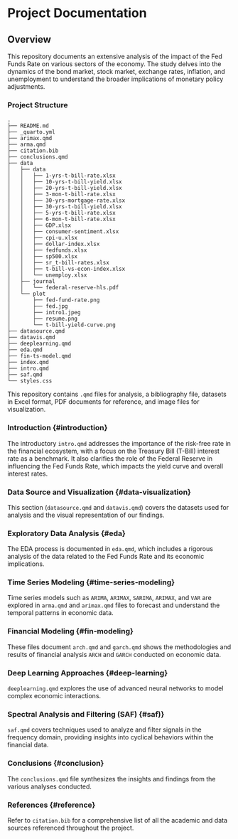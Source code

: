 # Project Documentation

## Overview

This repository documents an extensive analysis of the impact of the Fed Funds Rate on various sectors of the economy. The study delves into the dynamics of the bond market, stock market, exchange rates, inflation, and unemployment to understand the broader implications of monetary policy adjustments.

### Project Structure

```         
.
├── README.md
├── _quarto.yml
├── arimax.qmd
├── arma.qmd
├── citation.bib
├── conclusions.qmd
├── data
│   ├── data
│   │   ├── 1-yrs-t-bill-rate.xlsx
│   │   ├── 10-yrs-t-bill-yield.xlsx
│   │   ├── 20-yrs-t-bill-yield.xlsx
│   │   ├── 3-mon-t-bill-rate.xlsx
│   │   ├── 30-yrs-mortgage-rate.xlsx
│   │   ├── 30-yrs-t-bill-yield.xlsx
│   │   ├── 5-yrs-t-bill-rate.xlsx
│   │   ├── 6-mon-t-bill-rate.xlsx
│   │   ├── GDP.xlsx
│   │   ├── consumer-sentiment.xlsx
│   │   ├── cpi-u.xlsx
│   │   ├── dollar-index.xlsx
│   │   ├── fedfunds.xlsx
│   │   ├── sp500.xlsx
│   │   ├── sr_t-bill-rates.xlsx
│   │   ├── t-bill-vs-econ-index.xlsx
│   │   └── unemploy.xlsx
│   ├── journal
│   │   └── federal-reserve-hls.pdf
│   └── plot
│       ├── fed-fund-rate.png
│       ├── fed.jpg
│       ├── intro1.jpeg
│       ├── resume.png
│       └── t-bill-yield-curve.png
├── datasource.qmd
├── datavis.qmd
├── deeplearning.qmd
├── eda.qmd
├── fin-ts-model.qmd
├── index.qmd
├── intro.qmd
├── saf.qmd
└── styles.css
```

This repository contains `.qmd` files for analysis, a bibliography file, datasets in Excel format, PDF documents for reference, and image files for visualization.

### Introduction {#introduction}

The introductory `intro.qmd` addresses the importance of the risk-free rate in the financial ecosystem, with a focus on the Treasury Bill (T-Bill) interest rate as a benchmark. It also clarifies the role of the Federal Reserve in influencing the Fed Funds Rate, which impacts the yield curve and overall interest rates.

### Data Source and Visualization {#data-visualization}

This section (`datasource.qmd` and `datavis.qmd`) covers the datasets used for analysis and the visual representation of our findings.

### Exploratory Data Analysis {#eda}

The EDA process is documented in `eda.qmd`, which includes a rigorous analysis of the data related to the Fed Funds Rate and its economic implications.

### Time Series Modeling {#time-series-modeling}

Time series models such as `ARIMA`, `ARIMAX`, `SARIMA`, `ARIMAX`, and `VAR` are explored in `arma.qmd` and `arimax.qmd` files to forecast and understand the temporal patterns in economic data.

### Financial Modeling {#fin-modeling}

These files document `arch.qmd` and `garch.qmd` shows the methodologies and results of financial analysis `ARCH` and `GARCH` conducted on economic data.

### Deep Learning Approaches {#deep-learning}

`deeplearning.qmd` explores the use of advanced neural networks to model complex economic interactions.

### Spectral Analysis and Filtering (SAF) {#saf)}

`saf.qmd` covers techniques used to analyze and filter signals in the frequency domain, providing insights into cyclical behaviors within the financial data.

### Conclusions {#conclusion}

The `conclusions.qmd` file synthesizes the insights and findings from the various analyses conducted.

### References {#reference}

Refer to `citation.bib` for a comprehensive list of all the academic and data sources referenced throughout the project.
